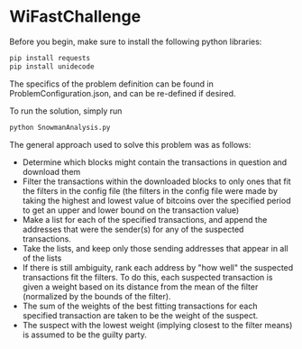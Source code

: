 WiFastChallenge
===============

Before you begin, make sure to install the following python libraries:

```bash
pip install requests
pip install unidecode
```

The specifics of the problem definition can be found in ProblemConfiguration.json, and can be re-defined if desired.

To run the solution, simply run

```bash
python SnowmanAnalysis.py
```


The general approach used to solve this problem was as follows:
- Determine which blocks might contain the transactions in question and download them
- Filter the transactions within the downloaded blocks to only ones that fit the filters in the config file (the filters in the config file were made by taking the highest and lowest value of bitcoins over the specified period to get an upper and lower bound on the transaction value)
- Make a list for each of the specified transactions, and append the addresses that were the sender(s) for any of the suspected transactions.
- Take the lists, and keep only those sending addresses that appear in all of the lists
- If there is still ambiguity, rank each address by "how well" the suspected transactions fit the filters. To do this, each suspected transaction is given a weight based on its distance from the mean of the filter (normalized by the bounds of the filter). 
- The sum of the weights of the best fitting transactions for each specified transaction are taken to be the weight of the suspect.
- The suspect with the lowest weight (implying closest to the filter means) is assumed to be the guilty party.